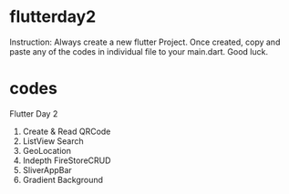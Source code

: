 # flutterday2
Instruction:
Always create a new flutter Project. Once created, copy and paste any of the codes in individual file to your main.dart.
Good luck.

# codes

Flutter Day 2
1. Create & Read QRCode
2. ListView Search
3. GeoLocation
4. Indepth FireStoreCRUD
5. SliverAppBar
6. Gradient Background
